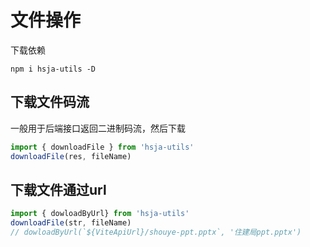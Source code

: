 # 文件操作

下载依赖

`npm i hsja-utils -D`

## 下载文件码流

一般用于后端接口返回二进制码流，然后下载

```javascript
import { downloadFile } from 'hsja-utils'
downloadFile(res, fileName)
```

## 下载文件通过url

```javascript
import { dowloadByUrl} from 'hsja-utils'
downloadFile(str, fileName)
// dowloadByUrl(`${ViteApiUrl}/shouye-ppt.pptx`, '住建局ppt.pptx')
```
